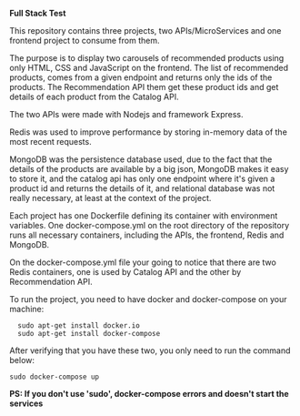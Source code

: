 **Full Stack Test**

This repository contains three projects, two APIs/MicroServices and one frontend project to consume from them.

The purpose is to display two carousels of recommended products using only HTML, CSS and JavaScript on the frontend. The list of recommended products, comes from a given endpoint and returns only the ids of the products. The Recommendation API them get these product ids and get details of each product from the Catalog API.

The two APIs were made with Nodejs and framework Express.

Redis was used to improve performance by storing in-memory data of the most recent requests.

MongoDB was the persistence database used, due to the fact that the details of the products are available by a big json, MongoDB makes it easy to store it, and the catalog api has only one endpoint where it's given a product id and returns the details of it, and relational database was not really necessary, at least at the context of the project.

Each project has one Dockerfile defining its container with environment variables. One docker-compose.yml on the root directory of the repository runs all necessary containers, including the APIs, the frontend, Redis and MongoDB.

On the docker-compose.yml file  your going to notice that there are two Redis containers, one is used by Catalog API and the other by Recommendation API.

To run the project, you need to have docker and docker-compose on your machine:

```
  sudo apt-get install docker.io
  sudo apt-get install docker-compose
```

After verifying that you have these two, you only need to run the command below:

```
sudo docker-compose up
```

**PS: If you don't use 'sudo', docker-compose errors and doesn't start the services**
